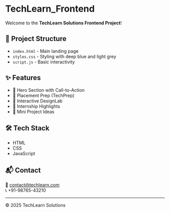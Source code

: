 # TechLearn_Frontend

Welcome to the **TechLearn Solutions Frontend Project**!

## 📁 Project Structure

- `index.html` - Main landing page
- `styles.css` - Styling with deep blue and light grey
- `script.js` - Basic interactivity

## ✨ Features

- 🔹 Hero Section with Call-to-Action
- 🔹 Placement Prep (TechPrep)
- 🔹 Interactive DesignLab
- 🔹 Internship Highlights
- 🔹 Mini Project Ideas

## 🛠️ Tech Stack

- HTML
- CSS
- JavaScript

## 📬 Contact

📧 contact@techlearn.com  
📞 +91-98765-43210

---

© 2025 TechLearn Solutions
